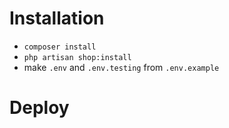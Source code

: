 # Installation

- `composer install`
- `php artisan shop:install`
- make `.env` and `.env.testing` from `.env.example`

# Deploy
